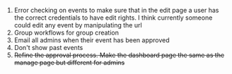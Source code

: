 1. Error checking on events to make sure that in the edit page a user has the correct credentials to have edit rights. I think currently someone could edit any event by manipulating the url
2. Group workflows for group creation
3. Email all admins when their event has been approved
4. Don't show past events
5. ~~Refine the approval process. Make the dashboard page the same as the manage page but different for admins~~
